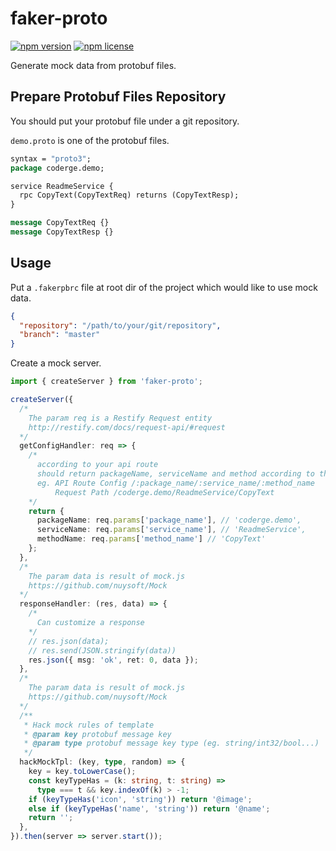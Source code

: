 # faker-proto

[![npm version](https://img.shields.io/npm/v/faker-proto.svg)](https://npmjs.org/package/faker-proto)
[![npm license](https://img.shields.io/npm/l/faker-proto.svg)](https://npmjs.org/package/faker-proto)

Generate mock data from protobuf files.

## Prepare Protobuf Files Repository

You should put your protobuf file under a git repository.

`demo.proto` is one of the protobuf files.
``` protobuf
syntax = "proto3";
package coderge.demo;

service ReadmeService {
  rpc CopyText(CopyTextReq) returns (CopyTextResp);
}

message CopyTextReq {}
message CopyTextResp {}
```

## Usage

Put a `.fakerpbrc` file at root dir of the project which would like to use mock data.
``` json
{
  "repository": "/path/to/your/git/repository",
  "branch": "master"
}
```

Create a mock server.
``` ts
import { createServer } from 'faker-proto';

createServer({
  /*
    The param req is a Restify Request entity
    http://restify.com/docs/request-api/#request
  */
  getConfigHandler: req => {
    /*
      according to your api route
      should return packageName, serviceName and method according to the request entity
      eg. API Route Config /:package_name/:service_name/:method_name
          Request Path /coderge.demo/ReadmeService/CopyText
    */
    return {
      packageName: req.params['package_name'], // 'coderge.demo', 
      serviceName: req.params['service_name'], // 'ReadmeService',
      methodName: req.params['method_name'] // 'CopyText'
    };
  },
  /*
    The param data is result of mock.js
    https://github.com/nuysoft/Mock
  */
  responseHandler: (res, data) => {
    /*
      Can customize a response
    */
    // res.json(data);
    // res.send(JSON.stringify(data))
    res.json({ msg: 'ok', ret: 0, data });
  },
  /*
    The param data is result of mock.js
    https://github.com/nuysoft/Mock
  */
  /**
   * Hack mock rules of template
   * @param key protobuf message key
   * @param type protobuf message key type (eg. string/int32/bool...)
   */
  hackMockTpl: (key, type, random) => {
    key = key.toLowerCase();
    const keyTypeHas = (k: string, t: string) =>
      type === t && key.indexOf(k) > -1;
    if (keyTypeHas('icon', 'string')) return '@image';
    else if (keyTypeHas('name', 'string')) return '@name';
    return '';
  },
}).then(server => server.start());
```
